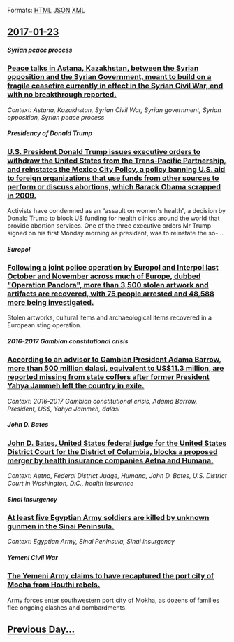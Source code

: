 
Formats: [HTML](2017/01/23/index.html)  [JSON](2017/01/23/index.json)  [XML](2017/01/23/index.xml)  

## [2017-01-23](/news/2017/01/23/index.md)

##### Syrian peace process
### [Peace talks in Astana, Kazakhstan, between the Syrian opposition and the Syrian Government, meant to build on a fragile ceasefire currently in effect in the Syrian Civil War, end with no breakthrough reported. ](/news/2017/01/23/peace-talks-in-astana-kazakhstan-between-the-syrian-opposition-and-the-syrian-government-meant-to-build-on-a-fragile-ceasefire-currently.md)
_Context: Astana, Kazakhstan, Syrian Civil War, Syrian government, Syrian opposition, Syrian peace process_

##### Presidency of Donald Trump
### [U.S. President Donald Trump issues executive orders to withdraw the United States from the Trans-Pacific Partnership, and reinstates the Mexico City Policy, a policy banning U.S. aid to foreign organizations that use funds from other sources to perform or discuss abortions, which Barack Obama scrapped in 2009. ](/news/2017/01/23/u-s-president-donald-trump-issues-executive-orders-to-withdraw-the-united-states-from-the-trans-pacific-partnership-and-reinstates-the-mex.md)
Activists have condemned as an “assault on women&#039;s health”, a decision by Donald Trump to block US funding for health clinics around the world that provide abortion services. One of the three executive orders Mr Trump signed on his first Monday morning as president, was to reinstate the so-...

##### Europol
### [Following a joint police operation by Europol and Interpol last October and November across much of Europe, dubbed "Operation Pandora", more than 3,500 stolen artwork and artifacts are recovered, with 75 people arrested and 48,588 more being investigated. ](/news/2017/01/23/following-a-joint-police-operation-by-europol-and-interpol-last-october-and-november-across-much-of-europe-dubbed-operation-pandora-more.md)
Stolen artworks, cultural items and archaeological items recovered in a European sting operation.

##### 2016-2017 Gambian constitutional crisis
### [According to an advisor to Gambian President Adama Barrow, more than 500 million dalasi, equivalent to US$11.3 million, are reported missing from state coffers after former President Yahya Jammeh left the country in exile. ](/news/2017/01/23/according-to-an-advisor-to-gambian-president-adama-barrow-more-than-500-million-dalasi-equivalent-to-us-11-3-million-are-reported-missing.md)
_Context: 2016-2017 Gambian constitutional crisis, Adama Barrow, President, US$, Yahya Jammeh, dalasi_

##### John D. Bates
### [John D. Bates, United States federal judge for the United States District Court for the District of Columbia, blocks a proposed merger by health insurance companies Aetna and Humana. ](/news/2017/01/23/john-d-bates-united-states-federal-judge-for-the-united-states-district-court-for-the-district-of-columbia-blocks-a-proposed-merger-by-he.md)
_Context: Aetna, Federal District Judge, Humana, John D. Bates, U.S. District Court in Washington, D.C., health insurance_

##### Sinai insurgency
### [At least five Egyptian Army soldiers are killed by unknown gunmen in the Sinai Peninsula. ](/news/2017/01/23/at-least-five-egyptian-army-soldiers-are-killed-by-unknown-gunmen-in-the-sinai-peninsula.md)
_Context: Egyptian Army, Sinai Peninsula, Sinai insurgency_

##### Yemeni Civil War
### [The Yemeni Army claims to have recaptured the port city of Mocha from Houthi rebels. ](/news/2017/01/23/the-yemeni-army-claims-to-have-recaptured-the-port-city-of-mocha-from-houthi-rebels.md)
Army forces enter southwestern port city of Mokha, as dozens of families flee ongoing clashes and bombardments.

## [Previous Day...](/news/2017/01/22/index.md)

